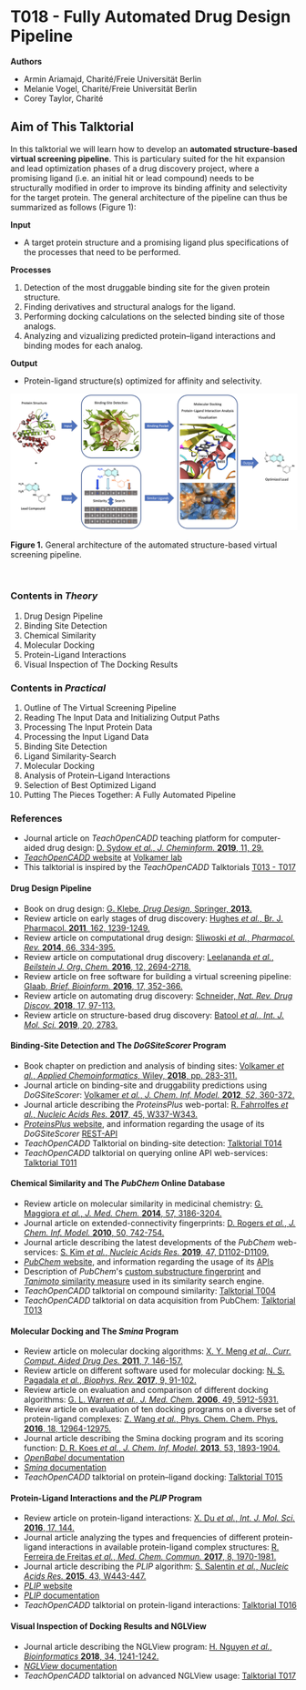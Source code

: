 # T018 - Fully Automated Drug Design Pipeline

__Authors__
* Armin Ariamajd, Charité/Freie Universität Berlin
* Melanie Vogel,  Charité/Freie Universität Berlin
* Corey Taylor,  Charité


## Aim of This Talktorial

In this talktorial we will learn how to develop an **automated structure-based virtual screening pipeline**. This is particulary suited for the hit expansion and lead optimization phases of a drug discovery project, where a promising ligand (i.e. an initial hit or lead compound) needs to be structurally modified in order to improve its binding affinity and selectivity for the target protein. The general architecture of the pipeline can thus be summarized as follows (Figure 1):

**Input**
* A target protein structure and a promising ligand plus specifications of the processes that need to be performed.

**Processes**
1. Detection of the most druggable binding site for the given protein structure.
2. Finding derivatives and structural analogs for the ligand. 
3. Performing docking calculations on the selected binding site of those analogs.
4. Analyzing and vizualizing predicted protein–ligand interactions and binding modes for each analog.

**Output**
* Protein-ligand structure(s) optimized for affinity and selectivity.

<p style="text-align:center;"><img src="images/fig1.png"/></p>

**Figure 1.** General architecture of the automated structure-based virtual screening pipeline.

<br>

### Contents in *Theory*

1. Drug Design Pipeline
1. Binding Site Detection 
2. Chemical Similarity
3. Molecular Docking
4. Protein-Ligand Interactions
5. Visual Inspection of The Docking Results

### Contents in *Practical*

1. Outline of The Virtual Screening Pipeline
2. Reading The Input Data and Initializing Output Paths
3. Processing The Input Protein Data
4. Processing the Input Ligand Data
5. Binding Site Detection
6. Ligand Similarity-Search 
7. Molecular Docking
8. Analysis of Protein–Ligand Interactions
9. Selection of Best Optimized Ligand
10. Putting The Pieces Together: A Fully Automated Pipeline

### References
* Journal article on *TeachOpenCADD* teaching platform for computer-aided drug design: [D. Sydow <i>et al.</i>, <i>J. Cheminform.</i> <b>2019</b>, 11, 29.](https://doi.org/10.1186/s13321-019-0351-x)
* [*TeachOpenCADD* website](https://projects.volkamerlab.org/teachopencadd/index.html) at [Volkamer lab](https://volkamerlab.org/)
* This talktorial is inspired by the *TeachOpenCADD* Talktorials [T013 - T017](https://github.com/volkamerlab/teachopencadd/tree/t011-base/teachopencadd/talktorials)


#### Drug Design Pipeline
* Book on drug design: [G. Klebe, <i>Drug Design</i>, Springer, <b>2013</b>.](https://doi.org/10.1007/978-3-642-17907-5)
* Review article on early stages of drug discovery: [Hughes <i>et al.</i>, Br. J. Pharmacol.</i> <b>2011</b>, 162, 1239-1249.](https://doi.org/10.1111/j.1476-5381.2010.01127.x)
* Review article on computational drug design: [Sliwoski <i>et al.</i>, <i>Pharmacol. Rev.</i> <b>2014</b>, 66, 334-395.](https://doi.org/10.1124/pr.112.007336)
* Review article on computational drug discovery: [Leelananda <i>et al.</i>, <i>Beilstein J. Org. Chem.</i> <b>2016</b>, 12, 2694-2718.](https://doi.org/10.3762/bjoc.12.267)
* Review article on free software for building a virtual screening pipeline: [Glaab, <i>Brief. Bioinform.</i> <b>2016</b>, 17, 352-366.](https://doi.org/10.1093/bib/bbv037)
* Review article on automating drug discovery: [Schneider, <i>Nat. Rev. Drug Discov.</i> <b>2018</b>, 17, 97-113.](https://doi.org/10.1038/nrd.2017.232)
* Review article on structure-based drug discovery: [Batool <i>et al.</i>, <i>Int. J. Mol. Sci.</i> <b>2019</b>, 20, 2783.](https://doi.org/10.3390/ijms20112783)


#### Binding-Site Detection and The *DoGSiteScorer* Program 
* Book chapter on prediction and analysis of binding sites: [Volkamer <i>et al.</i>, <i>Applied Chemoinformatics</i>, Wiley, <b>2018</b>, pp. 283-311.](https://doi.org/10.1002/9783527806539.ch6g)
* Journal article on binding-site and druggability predictions using *DoGSiteScorer*: [Volkamer <i>et al.</i>, <i>J. Chem. Inf. Model.</i> <b>2012</b>, <i>52</i>, 360-372.](https://doi.org/10.1021/ci200454v)
* Journal article describing the *ProteinsPlus* web-portal: [R. Fahrrolfes <i>et al.</i>, <i>Nucleic Acids Res.</i> <b>2017</b>, 45, W337-W343.](https://doi.org/10.1093/nar/gkx333)
* [*ProteinsPlus* website](https://proteins.plus/), and information regarding the usage of its *DoGSiteScorer* [REST-API](https://proteins.plus/help/dogsite_rest)
* *TeachOpenCADD* Talktorial on binding-site detection: [Talktorial T014](https://github.com/volkamerlab/teachopencadd/tree/t011-base/teachopencadd/talktorials/T014_binding_site_detection)
* *TeachOpenCADD* talktorial on querying online API web-services: [Talktorial T011](https://github.com/volkamerlab/teachopencadd/tree/t011-base/teachopencadd/talktorials/T011_query_online_api_webservices)


#### Chemical Similarity and The *PubChem* Online Database
* Review article on molecular similarity in medicinal chemistry: [G. Maggiora <i>et al.</i>, <i>J. Med. Chem.</i> <b>2014</b>, 57, 3186-3204.](https://doi.org/10.1021/jm401411z)
* Journal article on extended-connectivity fingerprints: [D. Rogers <i>et al.</i>, <i>J. Chem. Inf. Model.</i> <b>2010</b>, 50, 742-754.](https://doi.org/10.1021/ci100050t)
* Journal article describing the latest developments of the *PubChem* web-services: [S. Kim <i>et al.</i>, <i>Nucleic Acids Res.</i> <b>2019</b>, 47, D1102-D1109.](https://doi.org/10.1093/nar/gky1033)
* [*PubChem* website](https://pubchem.ncbi.nlm.nih.gov/), and information regarding the usage of its [APIs](https://pubchemdocs.ncbi.nlm.nih.gov/programmatic-access)
* Description of *PubChem*'s [custom substructure fingerprint](https://ftp.ncbi.nlm.nih.gov/pubchem/specifications/pubchem_fingerprints.pdf) and [*Tanimoto* similarity measure](https://jcheminf.biomedcentral.com/articles/10.1186/s13321-016-0163-1) used in its similarity search engine.  
* *TeachOpenCADD* talktorial on compound similarity: [Talktorial T004](https://github.com/volkamerlab/teachopencadd/blob/master/teachopencadd/talktorials/T004_compound_similarity/talktorial.ipynb)
* *TeachOpenCADD* talktorial on data acquisition from PubChem: [Talktorial T013](https://github.com/volkamerlab/teachopencadd/blob/t011-base/teachopencadd/talktorials/T013_query_pubchem/talktorial.ipynb) 


#### Molecular Docking and The *Smina* Program
* Review article on molecular docking algorithms: [X. Y. Meng <i>et al.</i>, <i>Curr. Comput. Aided Drug Des.</i> <b>2011</b>, 7, 146-157.](https://doi.org/10.2174/157340911795677602)
* Review article on different software used for molecular docking: [N. S. Pagadala <i>et al.</i>, <i>Biophys. Rev.</i> <b>2017</b>, 9, 91-102.](https://doi.org/10.1007/s12551-016-0247-1)
* Review article on evaluation and comparison of different docking algorithms: [G. L. Warren <i> et al.</i>, <i>J. Med. Chem.</i> <b>2006</b>, 49, 5912-5931.](https://doi.org/10.1021/jm050362n)
* Review article on evaluation of ten docking programs on a diverse set of protein-ligand complexes: [Z. Wang <i> et al.</i>, Phys. Chem. Chem. Phys.</i> <b>2016</b>, 18, 12964-12975.](https://doi.org/10.1039/C6CP01555G)
* Journal article describing the Smina docking program and its scoring function: [D. R. Koes <i>et al.</i>, <i>J. Chem. Inf. Model.</i> <b>2013</b>, 53, 1893-1904.](https://doi.org/10.1021/ci300604z) 
* [*OpenBabel* documentation](http://openbabel.org/wiki/Main_Page)
* [*Smina* documentation](https://sourceforge.net/projects/smina/)
* *TeachOpenCADD* talktorial on protein–ligand docking: [Talktorial T015](https://github.com/volkamerlab/teachopencadd/blob/t011-base/teachopencadd/talktorials/T015_protein_ligand_docking/talktorial.ipynb)


#### Protein-Ligand Interactions and the *PLIP* Program
* Review article on protein-ligand interactions: [X. Du <i>et al.</i>, <i>Int. J. Mol. Sci.</i> <b>2016</b>, 17, 144.](https://doi.org/10.3390/ijms17020144)
* Journal article analyzing the types and frequencies of different protein-ligand interactions in available protein-ligand complex structures: [R. Ferreira de Freitas <i> et al.</i>, <i>Med. Chem. Commun.</i> <b>2017</b>, 8, 1970-1981.](https://doi.org/10.1039/C7MD00381A)
* Journal article describing the *PLIP* algorithm: [S. Salentin <i>et al.</i>, <i>Nucleic Acids Res.</i> <b>2015</b>, 43, W443-447.](https://doi.org/10.1093/nar/gkv315)
* [*PLIP* website](https://plip-tool.biotec.tu-dresden.de/plip-web/plip/index)
* [*PLIP* documentation](https://github.com/pharmai/plip)
* *TeachOpenCADD* talktorial on protein-ligand interactions: [Talktorial T016](https://github.com/volkamerlab/teachopencadd/blob/t011-base/teachopencadd/talktorials/T016_protein_ligand_interactions/talktorial.ipynb)


#### Visual Inspection of Docking Results and NGLView
* Journal article describing the NGLView program: [H. Nguyen <i>et al.</i>, <i>Bioinformatics</i> <b>2018</b>, 34, 1241-1242.](https://doi.org/10.1093/bioinformatics/btx789)
* [*NGLView* documentation](http://nglviewer.org/nglview/latest/api.html)
* *TeachOpenCADD* talktorial on advanced NGLView usage: [Talktorial T017](https://github.com/volkamerlab/teachopencadd/blob/t011-base/teachopencadd/talktorials/T017_advanced_nglview_usage/talktorial.ipynb)

